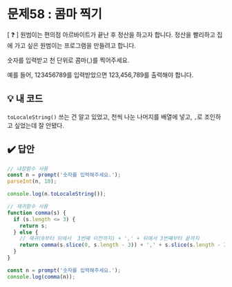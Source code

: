 # 문제58 : 콤마 찍기

[ ❓ ] 원범이는 편의점 아르바이트가 끝난 후 정산을 하고자 합니다.
정산을 빨리하고 집에 가고 싶은 원범이는 프로그램을 만들려고 합니다.

숫자를 입력받고 천 단위로 콤마(,)를 찍어주세요.

예를 들어, 123456789를 입력받았으면 123,456,789를 출력해야 합니다.


## 💡 내 코드
`toLocaleString()` 쓰는 건 알고 있었고, 천씩 나눈 나머지를 배열에 넣고, `,`로 조인하고 싶었는데 잘 안됐다. 


## ✔️ 답안
```js
// 내장함수 사용
const n = prompt('숫자를 입력해주세요.');
parseInt(n, 10);

console.log(n.toLocaleString());

// 재귀함수 사용
function comma(s) {
  if (s.length <= 3) {
    return s;
  } else {
    // 재귀(0부터 뒤에서  3번째 이전까지) + ',' + 뒤에서 3번쨰부터 끝까지 
    return comma(s.slice(0, s.length - 3)) + ',' + s.slice(s.length - 3);
  }
}

const n = prompt('숫자를 입력해주세요.');
console.log(comma(n));
```


    

